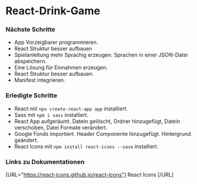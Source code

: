 # React-Drink-Game

### Nächste Schritte

- App Vorzeigbarer programmieren.
- React Struktur besser aufbauen
- Spielanleitung mehr Sprachig erzeugen. Sprachen in einer JSON-Datei abspeichern.
- Eine Lösung für Einnahmen erzeugen.
- React Struktur besser aufbauen.
- Manifest integrieren.

### Erledigte Schritte

- React mit `npx create-react-app app` installiert.
- Sass mit `npm i sass` installiert.
- React App aufgeräumt. Datein gelöscht, Ordner hinzugefügt, Datein verschoben, Datei Formate verändert.
- Google Fonds importiert. Header Componente hinzugefügt. Hintergrund geändert.
- React Icons mit `npm install react-icons --save` installiert.

### Links zu Dokumentationen

[URL="https://react-icons.github.io/react-icons"] React Icons [/URL]
